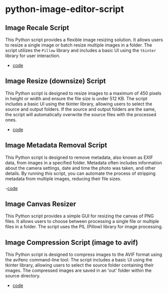 # python-image-editor-script

## Image Recale Script

This Python script provides a flexible image resizing solution. It allows users to resize a single image or batch resize multiple images in a folder. The script utilizes the `Pillow` library and includes a basic UI using the `tkinter` library for user interaction.

- [code](rescale)

## Image Resize (downsize) Script

This Python script is designed to resize images to a maximum of 450 pixels in height or width and ensure the file size is under 512 KB. The script includes a basic UI using the tkinter library, allowing users to select the source and output folders. If the source and output folders are the same, the script will automatically overwrite the source files with the processed ones.

- [code](downsize)

## Image Metadata Removal Script

This Python script is designed to remove metadata, also known as EXIF data, from images in a specified folder. Metadata often includes information about the camera settings, date and time the photo was taken, and other details. By running this script, you can automate the process of stripping metadata from multiple images, reducing their file sizes.

-[code](metadata)

## Image Canvas Resizer

This Python script provides a simple GUI for resizing the canvas of PNG files. It allows users to choose between processing a single file or multiple files in a folder. The script uses the PIL (Pillow) library for image processing.

## Image Compression Script (image to avif)

This Python script is designed to compress images to the AVIF format using the avifenc command-line tool. The script includes a basic UI using the tkinter library, allowing users to select the source folder containing their images. The compressed images are saved in an 'out' folder within the source directory.

- [code](to-avif)